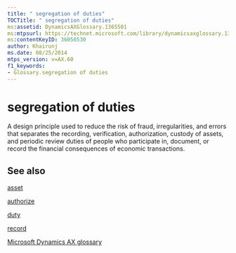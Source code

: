 ```yaml
---
title: " segregation of duties"
TOCTitle: " segregation of duties"
ms:assetid: DynamicsAXGlossary.1365501
ms:mtpsurl: https://technet.microsoft.com/library/dynamicsaxglossary.1365501(v=AX.60)
ms:contentKeyID: 36056530
author: Khairunj
ms.date: 08/25/2014
mtps_version: v=AX.60
f1_keywords:
- Glossary.segregation of duties
---
```


# segregation of duties

A design principle used to reduce the risk of fraud, irregularities, and errors that separates the recording, verification, authorization, custody of assets, and periodic review duties of people who participate in, document, or record the financial consequences of economic transactions.

## See also

[asset](asset.md)

[authorize](authorize.md)

[duty](https://technet.microsoft.com/library/hh877323\(v=ax.60\))

[record](record.md)

[Microsoft Dynamics AX glossary](glossary/microsoft-dynamics-ax-glossary.md)

  


